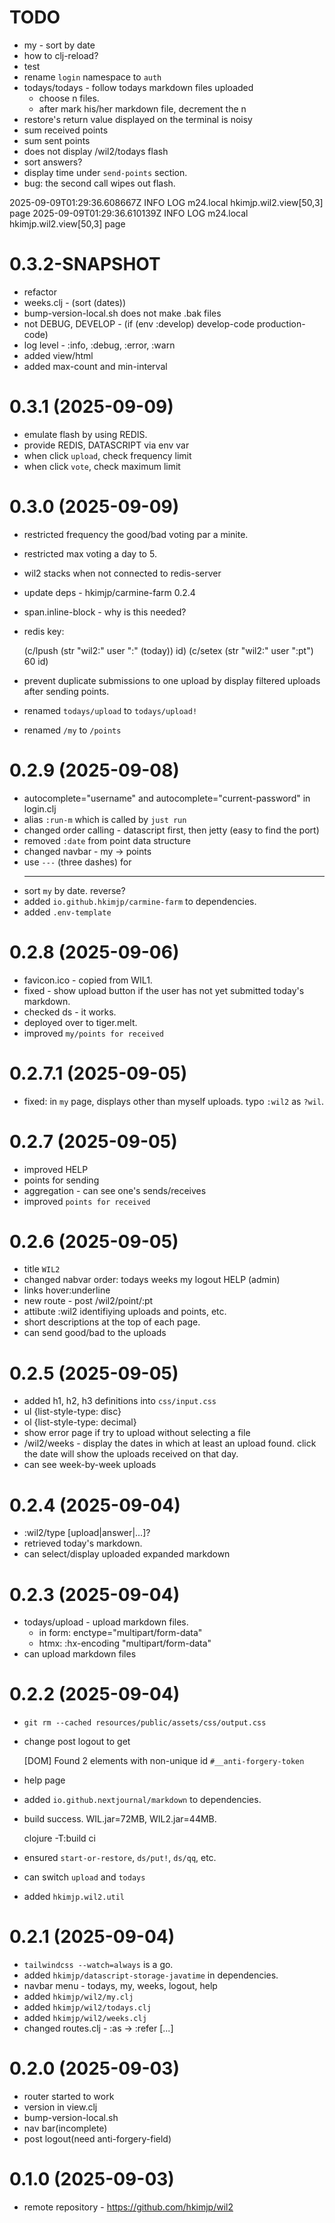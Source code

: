 # TODO

- my - sort by date
- how to clj-reload?
- test
- rename `login` namespace to `auth`
- todays/todays - follow todays markdown files uploaded
    - choose n files.
    - after mark his/her markdown file, decrement the n
- restore's return value displayed on the terminal is noisy
- sum received points
- sum sent points
- does not display /wil2/todays flash
- sort answers?
- display time under `send-points` section.
- bug: the second call wipes out flash.

2025-09-09T01:29:36.608667Z INFO LOG m24.local hkimjp.wil2.view[50,3] page
2025-09-09T01:29:36.610139Z INFO LOG m24.local hkimjp.wil2.view[50,3] page

# 0.3.2-SNAPSHOT

- refactor
- weeks.clj - (sort (dates))
- bump-version-local.sh does not make .bak files
- not DEBUG, DEVELOP - (if (env :develop) develop-code production-code)
- log level - :info, :debug, :error, :warn
- added view/html
- added max-count and min-interval

# 0.3.1 (2025-09-09)

- emulate flash by using REDIS.
- provide REDIS, DATASCRIPT via env var
- when click `upload`, check frequency limit
- when click `vote`, check maximum limit

# 0.3.0 (2025-09-09)

- restricted frequency the good/bad voting par a minite.
- restricted max voting a day to 5.
- wil2 stacks when not connected to redis-server
- update deps - hkimjp/carmine-farm 0.2.4
- span.inline-block - why is this needed?
- redis key:

    (c/lpush (str "wil2:" user ":" (today)) id)
    (c/setex (str "wil2:" user ":pt") 60 id)

- prevent duplicate submissions to one upload by display filtered uploads after sending points.
- renamed `todays/upload` to `todays/upload!`
- renamed `/my` to `/points`

# 0.2.9 (2025-09-08)

- autocomplete="username" and autocomplete="current-password" in login.clj
- alias `:run-m` which is called by `just run`
- changed order calling - datascript first, then jetty (easy to find the port)
- removed `:date` from point data structure
- changed navbar - my -> points
- use `---` (three dashes) for <hr>
- sort `my` by date. reverse?
- added `io.github.hkimjp/carmine-farm` to dependencies.
- added `.env-template`

# 0.2.8 (2025-09-06)

- favicon.ico - copied from WIL1.
- fixed - show upload button if the user has not yet submitted today's markdown.
- checked ds - it works.
- deployed over to tiger.melt.
- improved `my/points for received`

# 0.2.7.1 (2025-09-05)

- fixed: in `my` page, displays other than myself uploads.
  typo `:wil2` as `?wil`.

# 0.2.7 (2025-09-05)

- improved HELP
- points for sending
- aggregation - can see one's sends/receives
- improved `points for received`

# 0.2.6 (2025-09-05)

- title `WIL2`
- changed nabvar order: todays weeks my logout HELP (admin)
- links hover:underline
- new route - post /wil2/point/:pt
- attibute :wil2 identifiying uploads and points, etc.
- short descriptions at the top of each page.
- can send good/bad to the uploads

# 0.2.5 (2025-09-05)

- added h1, h2, h3 definitions into `css/input.css`
- ul {list-style-type: disc}
- ol {list-style-type: decimal}
- show error page if try to upload without selecting a file
- /wil2/weeks - display the dates in which at least an upload found.
  click the date will show the uploads received on that day.
- can see week-by-week uploads

# 0.2.4 (2025-09-04)

- :wil2/type [upload|answer|...]?
- retrieved today's markdown.
- can select/display uploaded expanded markdown

# 0.2.3 (2025-09-04)

- todays/upload - upload markdown files.
    - in form: enctype="multipart/form-data"
    - htmx: :hx-encoding "multipart/form-data"
- can upload markdown files

# 0.2.2 (2025-09-04)

- `git rm --cached resources/public/assets/css/output.css`
- change post logout to get

    [DOM] Found 2 elements with non-unique id `#__anti-forgery-token`

- help page
- added `io.github.nextjournal/markdown` to dependencies.
- build success. WIL.jar=72MB, WIL2.jar=44MB.

    clojure -T:build ci

- ensured `start-or-restore`, `ds/put!`, `ds/qq`, etc.
- can switch `upload` and `todays`
- added `hkimjp.wil2.util`

# 0.2.1 (2025-09-04)

- `tailwindcss --watch=always` is a go.
- added `hkimjp/datascript-storage-javatime` in dependencies.
- navbar menu - todays, my, weeks, logout, help
- added `hkimjp/wil2/my.clj`
- added `hkimjp/wil2/todays.clj`
- added `hkimjp/wil2/weeks.clj`
- changed routes.clj - :as -> :refer [...]

# 0.2.0 (2025-09-03)

- router started to work
- version in view.clj
- bump-version-local.sh
- nav bar(incomplete)
- post logout(need anti-forgery-field)

# 0.1.0 (2025-09-03)

- remote repository - https://github.com/hkimjp/wil2
